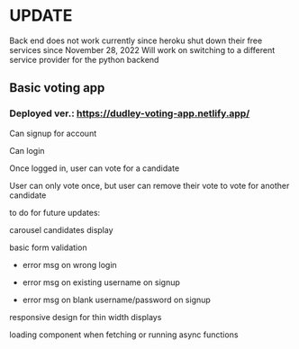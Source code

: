 # UPDATE
Back end does not work currently since heroku shut down their free services since November 28, 2022
Will work on switching to a different service provider for the python backend

## Basic voting app

### Deployed ver.: https://dudley-voting-app.netlify.app/

Can signup for account

Can login

Once logged in, user can vote for a candidate

User can only vote once, but user can remove their vote to vote for another candidate

to do for future updates:

carousel candidates display

basic form validation

- error msg on wrong login

- error msg on existing username on signup

- error msg on blank username/password on signup

responsive design for thin width displays

loading component when fetching or running async functions

